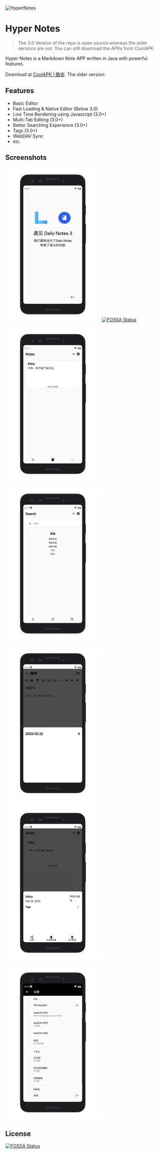 ![HyperNotes](https://raw.githubusercontent.com/aeilot/HyperNotes/master/app/src/main/res/mipmap-xxxhdpi/ic_launcher_round.png?token=AGDF47B7UOVXZHVN7SVASCLBBI3MM)

# Hyper Notes

> The 3.0 Version of the repo is open source whereas the older versions are not. You can still download the APKs from CoolAPK.

Hyper Notes is a Markdown Note APP written in Java with powerful features.

Download at [CoolAPK | 酷安](https://www.coolapk.com/apk/tk.louisstudio.daily_notes). The older version: 

## Features

- Basic Editor
- Fast Loading & Native Editor (Below 3.0)
- Live Time Rendering using Javascript (3.0+)
- Multi-Tab Editing (3.0+)
- Better Searching Experience (3.0+)
- Tags (3.0+)
- WebDAV Sync
- etc.

## Screenshots

![Welcome](img/img0.jpg)
[![FOSSA Status](https://app.fossa.com/api/projects/git%2Bgithub.com%2Faeilot%2FDailyNotes.svg?type=shield)](https://app.fossa.com/projects/git%2Bgithub.com%2Faeilot%2FDailyNotes?ref=badge_shield)

![Home](img/img3.jpg)

![Search](img/img2.jpg)

![Multi-Tab](img/img1.jpg)

![Bottom Sheet](img/img4.jpg)

![Settings](img/img5.jpg)

## License
[![FOSSA Status](https://app.fossa.com/api/projects/git%2Bgithub.com%2Faeilot%2FDailyNotes.svg?type=large)](https://app.fossa.com/projects/git%2Bgithub.com%2Faeilot%2FDailyNotes?ref=badge_large)